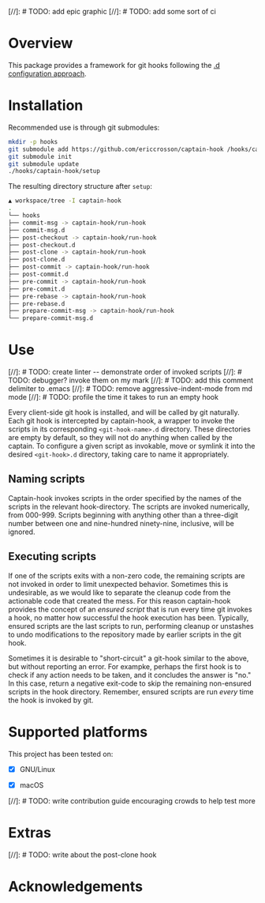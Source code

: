 [//]: # TODO: add epic graphic
[//]: # TODO: add some sort of ci

# Overview

This package provides a framework for git hooks following the [.d configuration approach].

[.d configuration approach]: (http://blog.siphos.be/2013/05/the-linux-d-approach/)

# Installation

Recommended use is through git submodules:

```bash
mkdir -p hooks
git submodule add https://github.com/ericcrosson/captain-hook /hooks/captain-hook
git submodule init
git submodule update
./hooks/captain-hook/setup
```

The resulting directory structure after `setup`:

```bash
▲ workspace/tree -I captain-hook
.
└── hooks
├── commit-msg -> captain-hook/run-hook
├── commit-msg.d
├── post-checkout -> captain-hook/run-hook
├── post-checkout.d
├── post-clone -> captain-hook/run-hook
├── post-clone.d
├── post-commit -> captain-hook/run-hook
├── post-commit.d
├── pre-commit -> captain-hook/run-hook
├── pre-commit.d
├── pre-rebase -> captain-hook/run-hook
├── pre-rebase.d
├── prepare-commit-msg -> captain-hook/run-hook
└── prepare-commit-msg.d
```

# Use

[//]: # TODO: create linter -- demonstrate order of invoked scripts
[//]: # TODO: debugger? invoke them on my mark
[//]: # TODO: add this comment delimiter to .emacs
[//]: # TODO: remove aggressive-indent-mode from md mode
[//]: # TODO: profile the time it takes to run an empty hook

Every client-side git hook is installed, and will be called by git
naturally.  Each git hook is intercepted by captain-hook, a wrapper to
invoke the scripts in its corresponding `<git-hook-name>.d` directory.
These directories are empty by default, so they will not do anything
when called by the captain.  To configure a given script as invokable,
move or symlink it into the desired `<git-hook>.d` directory, taking
care to name it appropriately.

## Naming scripts

Captain-hook invokes scripts in the order specified by the names of
the scripts in the relevant hook-directory.  The scripts are invoked
numerically, from 000-999.  Scripts beginning with anything other than
a three-digit number between one and nine-hundred ninety-nine,
inclusive, will be ignored.

## Executing scripts

If one of the scripts exits with a non-zero code, the remaining
scripts are not invoked in order to limit unexpected behavior.
Sometimes this is undesirable, as we would like to separate the
cleanup code from the actionable code that created the mess.  For this
reason captain-hook provides the concept of an *ensured script* that
is run every time git invokes a hook, no matter how successful the
hook execution has been.  Typically, ensured scripts are the last
scripts to run, performing cleanup or unstashes to undo modifications
to the repository made by earlier scripts in the git hook.

Sometimes it is desirable to "short-circuit" a git-hook similar to the
above, but without reporting an error.  For exampke, perhaps the first
hook is to check if any action needs to be taken, and it concludes the
answer is "no."  In this case, return a negative exit-code to skip the
remaining non-ensured scripts in the hook directory.  Remember,
ensured scripts are run *every* time the hook is invoked by git.

# Supported platforms

This project has been tested on:

- [X] GNU/Linux

- [X] macOS

[//]: # TODO: write contribution guide encouraging crowds to help test more

# Extras

[//]: # TODO: write about the post-clone hook

# Acknowledgements

